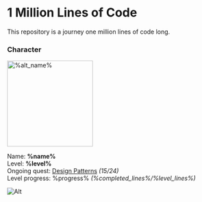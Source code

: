 1 Million Lines of Code
=======================

This repository is a journey one million lines of code long. 

### Character

<img src="https://github.com/%name%.png" alt="%alt_name%" width="200px"/>

Name: **%name%**  
Level: **%level%**  
Ongoing quest: [Design Patterns](DesignPatterns/DesignPatterns.md) *(15/24)*  
Level progress: %progress% *(%completed_lines%/%level_lines%)*  

![Alt](%progress_url% "Progress: %progress%")
